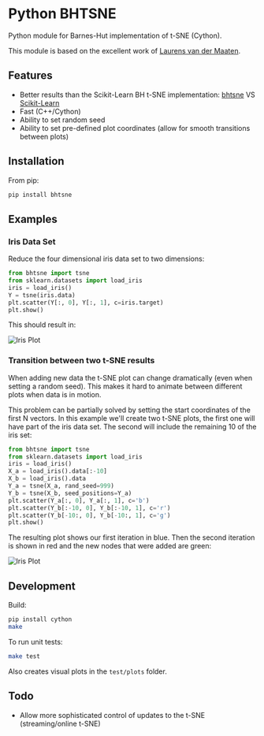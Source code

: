 # Python BHTSNE

Python module for Barnes-Hut implementation of t-SNE (Cython).

This module is based on the excellent work of [Laurens van der Maaten](https://github.com/lvdmaaten/bhtsne).

## Features

- Better results than the Scikit-Learn BH t-SNE implementation: [bhtsne](https://raw.githubusercontent.com/dominiek/python-bhtsne/master/test/plots/iris.png) VS [Scikit-Learn](https://raw.githubusercontent.com/dominiek/python-bhtsne/master/test/plots/iris_sklearn.png)
- Fast (C++/Cython)
- Ability to set random seed
- Ability to set pre-defined plot coordinates (allow for smooth transitions between plots)

## Installation

From pip:

```bash
pip install bhtsne
```

## Examples

### Iris Data Set

Reduce the four dimensional iris data set to two dimensions:

```python
from bhtsne import tsne
from sklearn.datasets import load_iris
iris = load_iris()
Y = tsne(iris.data)
plt.scatter(Y[:, 0], Y[:, 1], c=iris.target)
plt.show()
```

This should result in:

![Iris Plot](https://raw.githubusercontent.com/dominiek/python-bhtsne/master/test/plots/iris.png)


### Transition between two t-SNE results

When adding new data the t-SNE plot can change dramatically (even when setting a random seed). This makes it hard to animate between different plots when data is in motion.

This problem can be partially solved by setting the start coordinates of the first N vectors. In this example we'll create two t-SNE plots, the first one will have part of the iris data set. The second will include the remaining 10 of the iris set:

```python
from bhtsne import tsne
from sklearn.datasets import load_iris
iris = load_iris()
X_a = load_iris().data[:-10]
X_b = load_iris().data
Y_a = tsne(X_a, rand_seed=999)
Y_b = tsne(X_b, seed_positions=Y_a)
plt.scatter(Y_a[:, 0], Y_a[:, 1], c='b')
plt.scatter(Y_b[:-10, 0], Y_b[:-10, 1], c='r')
plt.scatter(Y_b[-10:, 0], Y_b[-10:, 1], c='g')
plt.show()
```

The resulting plot shows our first iteration in blue. Then the second iteration is shown in red and the new nodes that were added are green:

![Iris Plot](https://raw.githubusercontent.com/dominiek/python-bhtsne/master/test/plots/iris_seed_positions.png)

## Development

Build:

```bash
pip install cython
make
```

To run unit tests:

```bash
make test
```

Also creates visual plots in the `test/plots` folder.

## Todo

- Allow more sophisticated control of updates to the t-SNE (streaming/online t-SNE)
